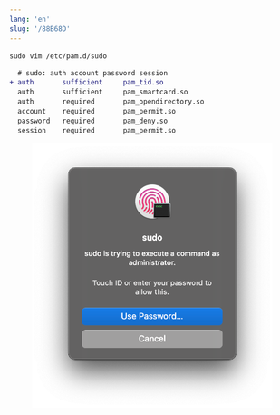 ```yaml
---
lang: 'en'
slug: '/88B68D'
---
```


```
sudo vim /etc/pam.d/sudo
```

```diff
  # sudo: auth account password session
+ auth       sufficient     pam_tid.so
  auth       sufficient     pam_smartcard.so
  auth       required       pam_opendirectory.so
  account    required       pam_permit.so
  password   required       pam_deny.so
  session    required       pam_permit.so
```


<figure>

![97E77D.png](./../.././docs/assets/97E77D.png)


</figure>

<head>
  <html lang="en-US"/>
</head>
